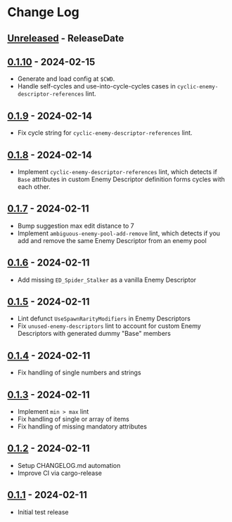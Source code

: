 # Change Log

<!-- next-header -->
## [Unreleased] - ReleaseDate

## [0.1.10] - 2024-02-15

- Generate and load config at `$CWD`.
- Handle self-cycles and use-into-cycle-cycles cases in
  `cyclic-enemy-descriptor-references` lint.

## [0.1.9] - 2024-02-14

- Fix cycle string for `cyclic-enemy-descriptor-references` lint.

## [0.1.8] - 2024-02-14

- Implement `cyclic-enemy-descriptor-references` lint, which detects if
  `Base` attributes in custom Enemy Descriptor definition forms cycles with
  each other.

## [0.1.7] - 2024-02-11

- Bump suggestion max edit distance to 7
- Implement `ambiguous-enemy-pool-add-remove` lint, which detects if you add
  and remove the same Enemy Descriptor from an enemy pool

## [0.1.6] - 2024-02-11

- Add missing `ED_Spider_Stalker` as a vanilla Enemy Descriptor

## [0.1.5] - 2024-02-11

- Lint defunct `UseSpawnRarityModifiers` in Enemy Descriptors
- Fix `unused-enemy-descriptors` lint to account for custom Enemy Descriptors 
  with generated dummy "Base" members

## [0.1.4] - 2024-02-11

- Fix handling of single numbers and strings

## [0.1.3] - 2024-02-11

- Implement `min > max` lint
- Fix handling of single or array of items
- Fix handling of missing mandatory attributes

## [0.1.2] - 2024-02-11

- Setup CHANGELOG.md automation
- Improve CI via cargo-release

## [0.1.1] - 2024-02-11

- Initial test release

<!-- next-url -->
[Unreleased]: https://github.com/jieyouxu/CDLint/compare/v0.1.10...HEAD
[0.1.10]: https://github.com/jieyouxu/CDLint/compare/v0.1.9...v0.1.10
[0.1.9]: https://github.com/jieyouxu/CDLint/compare/v0.1.8...v0.1.9
[0.1.8]: https://github.com/jieyouxu/CDLint/compare/v0.1.7...v0.1.8
[0.1.7]: https://github.com/jieyouxu/CDLint/compare/v0.1.6...v0.1.7
[0.1.6]: https://github.com/jieyouxu/CDLint/compare/v0.1.5...v0.1.6
[0.1.5]: https://github.com/jieyouxu/CDLint/compare/v0.1.4...v0.1.5
[0.1.4]: https://github.com/jieyouxu/CDLint/compare/v0.1.3...v0.1.4
[0.1.3]: https://github.com/jieyouxu/CDLint/compare/v0.1.2...v0.1.3
[0.1.2]: https://github.com/jieyouxu/CDLint/compare/v0.1.1...v0.1.2
[0.1.1]: https://github.com/jieyouxu/CDLint/compare/v0.1.0...v0.1.1
